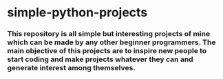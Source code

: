 # simple-python-projects
### This repository is all simple but interesting projects of mine which can be made by any other beginner programmers. The main objective of this projects are to inspire new people to start coding and make projects whatever they can and generate interest among themselves.

